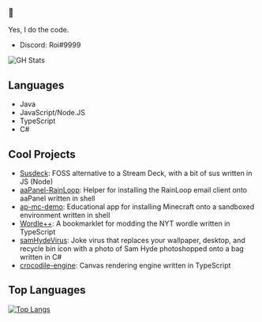 ### :wave:
Yes, I do the code.  
- Discord: Roi#9999

![GH Stats](https://github-readme-stats.vercel.app/api?username=roizor)


## Languages
- Java
- JavaScript/Node.JS
- TypeScript
- C#

## Cool Projects
- [Susdeck](https://github.com/Susdeck/Susdeck): FOSS alternative to a Stream Deck, with a bit of sus written in JS (Node)
- [aaPanel-RainLoop](https://github.com/Roizor/aaPanel-RainLoop): Helper for installing the RainLoop email client onto aaPanel written in shell
- [ap-mc-demo](https://github.com/Roizor/ap-mc-demo): Educational app for installing Minecraft onto a sandboxed environment written in shell
- [Wordle++](https://github.com/Roizor/wordle-plus-plus): A bookmarklet for modding the NYT wordle written in TypeScript
- [samHydeVirus](https://github.com/Roizor/samHydeVirus): Joke virus that replaces your wallpaper, desktop, and recycle bin icon with a photo of Sam Hyde photoshopped onto a bag written in C#
- [crocodile-engine](https://github.com/Roizor/crocodile-engine): Canvas rendering engine written in TypeScript

## Top Languages
[![Top Langs](https://github-readme-stats.vercel.app/api/top-langs/?username=Roizor)](https://github.com/anuraghazra/github-readme-stats)
